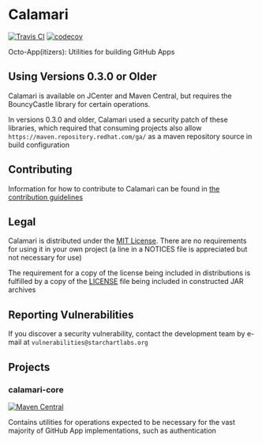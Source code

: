 # Calamari

[![Travis CI](https://img.shields.io/travis/StarChart-Labs/calamari.svg?branch=master)](https://travis-ci.org/StarChart-Labs/calamari) [![codecov](https://codecov.io/gh/StarChart-Labs/calamari/branch/master/graph/badge.svg)](https://codecov.io/gh/StarChart-Labs/calamari)

Octo-App(itizers): Utilities for building GitHub Apps

## Using Versions 0.3.0 or Older

Calamari is available on JCenter and Maven Central, but requires the BouncyCastle library for certain operations.

In versions 0.3.0 and older, Calamari used a security patch of these libraries, which required that consuming projects also allow `https://maven.repository.redhat.com/ga/` as a maven repository source in build configuration

## Contributing

Information for how to contribute to Calamari can be found in [the contribution guidelines](./CONTRIBUTING.md)

## Legal

Calamari is distributed under the [MIT License](https://opensource.org/licenses/MIT). There are no requirements for using it in your own project (a line in a NOTICES file is appreciated but not necessary for use)

The requirement for a copy of the license being included in distributions is fulfilled by a copy of the [LICENSE](./LICENSE) file being included in constructed JAR archives

## Reporting Vulnerabilities

If you discover a security vulnerability, contact the development team by e-mail at `vulnerabilities@starchartlabs.org`

## Projects

### calamari-core

[![Maven Central](https://img.shields.io/maven-central/v/org.starchartlabs.calamari/calamari-core.svg)](https://mvnrepository.com/artifact/org.starchartlabs.calamari/calamari-core)

Contains utilities for operations expected to be necessary for the vast majority of GitHub App implementations, such as authentication
